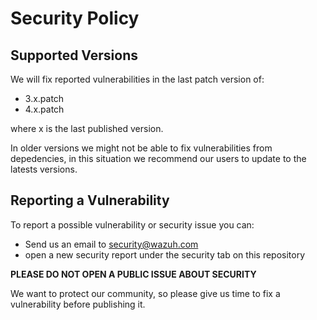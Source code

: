 # Security Policy

## Supported Versions

We will fix reported vulnerabilities in the last patch version of:

- 3.x.patch 
- 4.x.patch

where x is the last published version. 

In older versions we might not be able to fix vulnerabilities from depedencies,
in this situation we recommend our users to update to the latests
versions.

## Reporting a Vulnerability

To report a possible vulnerability or security issue you can:
- Send us an email to security@wazuh.com
- open a new security report under the security tab on this repository

**PLEASE DO NOT OPEN A PUBLIC ISSUE ABOUT SECURITY**

We want to protect our community, so please give us time to fix a vulnerability
before publishing it.


